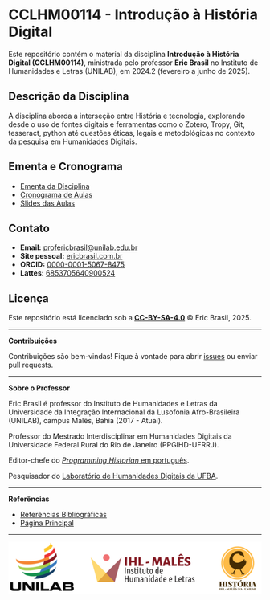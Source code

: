 # CCLHM00114 - Introdução à História Digital

Este repositório contém o material da disciplina **Introdução à História Digital (CCLHM00114)**, ministrada pelo professor **Eric Brasil** no Instituto de Humanidades e Letras (UNILAB), em 2024.2 (fevereiro a junho de 2025).

## Descrição da Disciplina

A disciplina aborda a interseção entre História e tecnologia, explorando desde o uso de fontes digitais e ferramentas como o Zotero, Tropy, Git, tesseract, python até questões éticas, legais e metodológicas no contexto da pesquisa em Humanidades Digitais.

## Ementa e Cronograma

- [Ementa da Disciplina](http://ericbrasil.com.br/cclhm00114/ementa)
- [Cronograma de Aulas](https://ericbrasil.com.br/cclhm00114/cronograma)
- [Slides das Aulas](https://ericbrasil.com.br/cclhm00114/aulas)

## Contato

- **Email:** [profericbrasil@unilab.edu.br](mailto:profericbrasil@unilab.edu.br)
- **Site pessoal:** [ericbrasil.com.br](http://ericbrasil.com.br)
- **ORCID:** [0000-0001-5067-8475](https://orcid.org/0000-0001-5067-8475)
- **Lattes:** [6853705640900524](http://lattes.cnpq.br/6853705640900524)

## Licença

Este repositório está licenciado sob a **[CC-BY-SA-4.0](https://creativecommons.org/licenses/by-sa/4.0/)** © Eric Brasil, 2025.

---

**Contribuições**

Contribuições são bem-vindas! Fique à vontade para abrir [issues](https://github.com/ericbrasiln/cclhm00114/issues) ou enviar pull requests.

---

**Sobre o Professor**

Eric Brasil é professor do Instituto de Humanidades e Letras da Universidade da Integração Internacional da Lusofonia Afro-Brasileira (UNILAB), campus Malês, Bahia (2017 - Atual).

Professor do Mestrado Interdisciplinar em Humanidades Digitais da Universidade Federal Rural do Rio de Janeiro (PPGIHD-UFRRJ).

Editor-chefe do [_Programming Historian_ em português](https://programminghistorian.org/pt/).

Pesquisador do [Laboratório de Humanidades Digitais da UFBA](https://labhdufba.github.io/).

---

**Referências**

- [Referências Bibliográficas](https://ericbrasil.com.br/cclhm00114/refer%C3%AAncias.bib)
- [Página Principal](http://ericbrasil.com.br/cclhm00114)

---

![Logos](https://github.com/ericbrasiln/cclhm0076/blob/main/imgs/banner_logos_hist.png)
